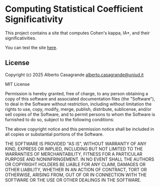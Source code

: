 # Computing Statistical Coefficient Significativity

This project contains a site that computes Cohen's kappa, IA*, and their significativities.

You can test the site [here](https://albertocasagrande.github.io/significativity/).

## License

Copyright (c) 2025 Alberto Casagrande <alberto.casagrande@uniud.it>

MIT License

Permission is hereby granted, free of charge, to any person obtaining a copy of this software and associated documentation files (the "Software"), to deal in the Software without restriction, including without limitation the rights to use, copy, modify, merge, publish, distribute, sublicense, and/or sell copies of the Software, and to permit persons to whom the Software is furnished to do so, subject to the following conditions:

The above copyright notice and this permission notice shall be included in all copies or substantial portions of the Software.

THE SOFTWARE IS PROVIDED "AS IS", WITHOUT WARRANTY OF ANY KIND, EXPRESS OR IMPLIED, INCLUDING BUT NOT LIMITED TO THE WARRANTIES OF MERCHANTABILITY, FITNESS FOR A PARTICULAR PURPOSE AND NONINFRINGEMENT. IN NO EVENT SHALL THE AUTHORS OR COPYRIGHT HOLDERS BE LIABLE FOR ANY CLAIM, DAMAGES OR OTHER LIABILITY, WHETHER IN AN ACTION OF CONTRACT, TORT OR OTHERWISE, ARISING FROM, OUT OF OR IN CONNECTION WITH THE SOFTWARE OR THE USE OR OTHER DEALINGS IN THE SOFTWARE.
